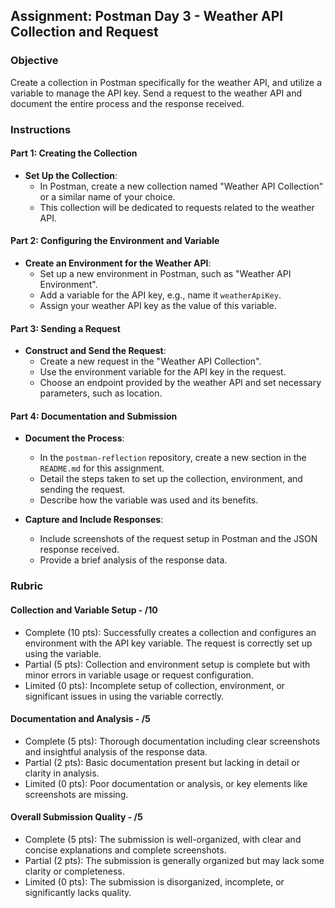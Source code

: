 ## Assignment: Postman Day 3 - Weather API Collection and Request

### Objective

Create a collection in Postman specifically for the weather API, and utilize a variable to manage the API key. Send a request to the weather API and document the entire process and the response received.

### Instructions

#### Part 1: Creating the Collection

- **Set Up the Collection**:
  - In Postman, create a new collection named "Weather API Collection" or a similar name of your choice.
  - This collection will be dedicated to requests related to the weather API.

#### Part 2: Configuring the Environment and Variable

- **Create an Environment for the Weather API**:
  - Set up a new environment in Postman, such as "Weather API Environment".
  - Add a variable for the API key, e.g., name it `weatherApiKey`.
  - Assign your weather API key as the value of this variable.

#### Part 3: Sending a Request

- **Construct and Send the Request**:
  - Create a new request in the "Weather API Collection".
  - Use the environment variable for the API key in the request.
  - Choose an endpoint provided by the weather API and set necessary parameters, such as location.

#### Part 4: Documentation and Submission

- **Document the Process**:

  - In the `postman-reflection` repository, create a new section in the `README.md` for this assignment.
  - Detail the steps taken to set up the collection, environment, and sending the request.
  - Describe how the variable was used and its benefits.

- **Capture and Include Responses**:
  - Include screenshots of the request setup in Postman and the JSON response received.
  - Provide a brief analysis of the response data.

### Rubric

#### Collection and Variable Setup - /10

- Complete (10 pts): Successfully creates a collection and configures an environment with the API key variable. The request is correctly set up using the variable.
- Partial (5 pts): Collection and environment setup is complete but with minor errors in variable usage or request configuration.
- Limited (0 pts): Incomplete setup of collection, environment, or significant issues in using the variable correctly.

#### Documentation and Analysis - /5

- Complete (5 pts): Thorough documentation including clear screenshots and insightful analysis of the response data.
- Partial (2 pts): Basic documentation present but lacking in detail or clarity in analysis.
- Limited (0 pts): Poor documentation or analysis, or key elements like screenshots are missing.

#### Overall Submission Quality - /5

- Complete (5 pts): The submission is well-organized, with clear and concise explanations and complete screenshots.
- Partial (2 pts): The submission is generally organized but may lack some clarity or completeness.
- Limited (0 pts): The submission is disorganized, incomplete, or significantly lacks quality.
